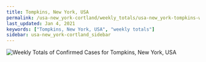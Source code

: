 ```yaml
---
title: Tompkins, New York, USA
permalink: /usa-new_york-cortland/weekly_totals/usa-new_york-tompkins-weekly_totals.html
last_updated: Jan 4, 2021
keywords: ["Tompkins, New York, USA", "weekly totals"]
sidebar: usa-new_york-cortland_sidebar
---
```


![Weekly Totals of Confirmed Cases for Tompkins, New York, USA](/covid_tracker/images/graphs/usa-new_york-tompkins-weekly_totals_graph.png)
